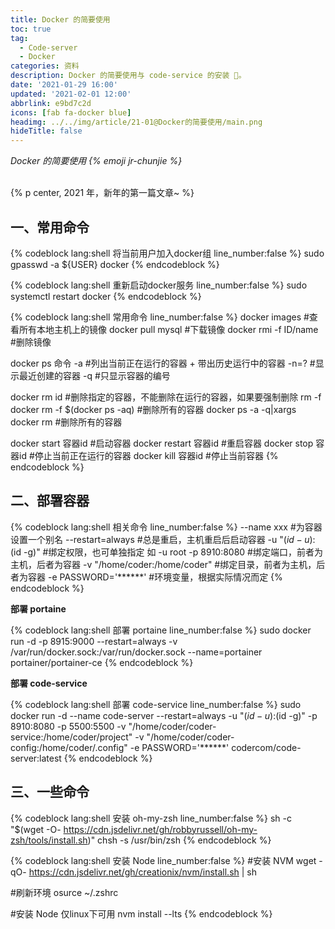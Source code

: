 ```yaml
---
title: Docker 的简要使用
toc: true
tag:
  - Code-server
  - Docker
categories: 资料
description: Docker 的简要使用与 code-service 的安装 🎉。
date: '2021-01-29 16:00'
updated: '2021-02-01 12:00'
abbrlink: e9bd7c2d
icons: [fab fa-docker blue]
headimg: ../../img/article/21-01@Docker的简要使用/main.png
hideTitle: false
---
```


<p class="p center logo large"><em>Docker 的简要使用 {% emoji jr-chunjie %}</em></p>
<br>
{% p center, 2021 年，新年的第一篇文章~ %}

## 一、常用命令

{% codeblock lang:shell 将当前用户加入docker组 line_number:false  %}
sudo gpasswd -a ${USER} docker
{% endcodeblock %}

{% codeblock lang:shell 重新启动docker服务 line_number:false  %}
sudo systemctl restart docker
{% endcodeblock %}

{% codeblock lang:shell 常用命令 line_number:false  %}
docker images                      #查看所有本地主机上的镜像
docker pull mysql                  #下载镜像
docker rmi -f ID/name              #删除镜像

docker ps 命令
      -a                           #列出当前正在运行的容器 + 带出历史运行中的容器
      -n=?                         #显示最近创建的容器
      -q                           #只显示容器的编号

docker rm id                       #删除指定的容器，不能删除在运行的容器，如果要强制删除 rm -f
docker rm -f $(docker ps -aq)      #删除所有的容器
docker ps -a -q|xargs docker rm    #删除所有的容器

docker start 容器id                #启动容器
docker restart 容器id              #重启容器
docker stop 容器id                 #停止当前正在运行的容器
docker kill 容器id                 #停止当前容器
{% endcodeblock %}

## 二、部署容器

{% codeblock lang:shell 相关命令 line_number:false  %}
--name xxx                    #为容器设置一个别名
--restart=always              #总是重启，主机重启后启动容器
-u "$(id -u):$(id -g)"        #绑定权限，也可单独指定 如 -u root
-p 8910:8080                  #绑定端口，前者为主机，后者为容器
-v "/home/coder:/home/coder"  #绑定目录，前者为主机，后者为容器
-e PASSWORD='******'          #环境变量，根据实际情况而定
{% endcodeblock %}

**部署 portaine**

{% codeblock lang:shell 部署 portaine line_number:false  %}
sudo docker run -d -p 8915:9000 --restart=always -v /var/run/docker.sock:/var/run/docker.sock --name=portainer  portainer/portainer-ce
{% endcodeblock %}

**部署 code-service**

{% codeblock lang:shell 部署 code-service line_number:false  %}
sudo docker run -d --name code-server --restart=always -u "$(id -u):$(id -g)" -p 8910:8080 -p 5500:5500 -v "/home/coder/coder-service:/home/coder/project" -v "/home/coder/coder-config:/home/coder/.config" -e PASSWORD='******' codercom/code-server:latest
{% endcodeblock %}

## 三、一些命令

{% codeblock lang:shell 安装 oh-my-zsh line_number:false  %}
sh -c "$(wget -O- https://cdn.jsdelivr.net/gh/robbyrussell/oh-my-zsh/tools/install.sh)"
chsh -s /usr/bin/zsh
{% endcodeblock %}

{% codeblock lang:shell 安装 Node line_number:false  %}
#安装 NVM
wget -qO- https://cdn.jsdelivr.net/gh/creationix/nvm/install.sh | sh

#刷新环境
osurce ~/.zshrc

#安装 Node 仅linux下可用
nvm install --lts
{% endcodeblock %}
